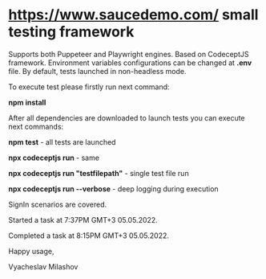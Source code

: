 # https://www.saucedemo.com/ small testing framework
Supports both Puppeteer and Playwright engines. Based on CodeceptJS framework.
Environment variables configurations can be changed at **.env** file. By default, tests launched in non-headless
mode.

To execute test please firstly run next command:

**npm install**

After all dependencies are downloaded to launch tests you can execute next commands:

**npm test** - all tests are launched

**npx codeceptjs run** - same

**npx codeceptjs run "testfilepath"** - single test file run

**npx codeceptjs run --verbose** - deep logging during execution

SignIn scenarios are covered.

Started a task at 7:37PM GMT+3 05.05.2022.

Completed a task at 8:15PM GMT+3 05.05.2022.


Happy usage,


Vyacheslav Milashov

